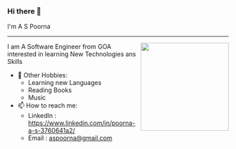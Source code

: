 ### Hi there 👋
I'm A S Poorna
<hr>

<img align="right" width="200" height="200" src="https://media0.giphy.com/media/v1.Y2lkPTc5MGI3NjExdWZxMms5c2dqejhscG1nMTVxaDd6c2wwbGFodGNxZXNuOXp1cGZwMCZlcD12MV9pbnRlcm5hbF9naWZfYnlfaWQmY3Q9Zw/hpXdHPfFI5wTABdDx9/giphy.gif">

  I am A Software Engineer from GOA interested in learning New Technologies ans Skills 

- 🔭 Other Hobbies:
    - Learning new Languages
    - Reading Books
    - Music
- 📫 How to reach me:
    - LinkedIn : https://www.linkedin.com/in/poorna-a-s-3760641a2/
    - Email : aspoorna@gmail.com


